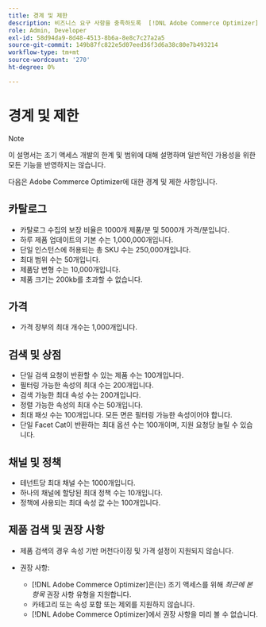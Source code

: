```yaml
---
title: 경계 및 제한
description: 비즈니스 요구 사항을 충족하도록  [!DNL Adobe Commerce Optimizer] 의 경계 및 제한에 대해 알아봅니다.
role: Admin, Developer
exl-id: 58d94da9-8d48-4513-8b6a-8e8c7c27a2a5
source-git-commit: 149b87fc822e5d07eed36f3d6a38c80e7b493214
workflow-type: tm+mt
source-wordcount: '270'
ht-degree: 0%

---
```


# 경계 및 제한

>[!NOTE]
>
>이 설명서는 조기 액세스 개발의 한계 및 범위에 대해 설명하며 일반적인 가용성을 위한 모든 기능을 반영하지는 않습니다.

다음은 Adobe Commerce Optimizer에 대한 경계 및 제한 사항입니다.

## 카탈로그

- 카탈로그 수집의 보장 비율은 1000개 제품/분 및 5000개 가격/분입니다.
- 하루 제품 업데이트의 기본 수는 1,000,000개입니다.
- 단일 인스턴스에 허용되는 총 SKU 수는 250,000개입니다. 
- 최대 범위 수는 50개입니다.
- 제품당 변형 수는 10,000개입니다.
- 제품 크기는 200kb를 초과할 수 없습니다.

## 가격

- 가격 장부의 최대 개수는 1,000개입니다.

## 검색 및 상점

- 단일 검색 요청이 반환할 수 있는 제품 수는 100개입니다.
- 필터링 가능한 속성의 최대 수는 200개입니다.
- 검색 가능한 최대 속성 수는 200개입니다.
- 정렬 가능한 속성의 최대 수는 50개입니다.
- 최대 패싯 수는 100개입니다. 모든 면은 필터링 가능한 속성이어야 합니다.
- 단일 Facet Cat이 반환하는 최대 옵션 수는 100개이며, 지원 요청당 늘릴 수 있습니다.

## 채널 및 정책

- 테넌트당 최대 채널 수는 1000개입니다.
- 하나의 채널에 할당된 최대 정책 수는 10개입니다.
- 정책에 사용되는 최대 속성 값 수는 100개입니다. 

## 제품 검색 및 권장 사항

- 제품 검색의 경우 속성 기반 머천다이징 및 가격 설정이 지원되지 않습니다.
- 권장 사항:

   - [!DNL Adobe Commerce Optimizer]은(는) 조기 액세스를 위해 _최근에 본 항목_ 권장 사항 유형을 지원합니다.
   - 카테고리 또는 속성 포함 또는 제외를 지원하지 않습니다.
   - [!DNL Adobe Commerce Optimizer]에서 권장 사항을 미리 볼 수 없습니다.
